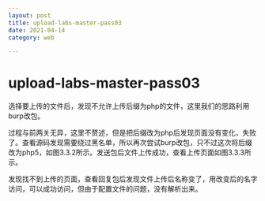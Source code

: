 ```yaml
---
layout: post
title: upload-labs-master-pass03
date: 2021-04-14
category: web

---
```


# upload-labs-master-pass03


选择要上传的文件后，发现不允许上传后缀为php的文件，这里我们的思路利用burp改包。


过程与前两关无异，这里不赘述，但是把后缀改为php后发现页面没有变化，失败了。查看源码发现需要绕过黑名单，所以再次尝试burp改包，只不过这次将后缀改为php5，如图3.3.2所示。发送包后文件上传成功，查看上传页面如图3.3.3所示。



发现找不到上传的页面，查看回复包后发现文件上传后名称变了，用改变后的名字访问，可以成功访问，但由于配置文件的问题，没有解析出来。

